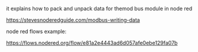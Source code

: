 
it explains how to pack and unpack data for themod bus module in node red

https://stevesnoderedguide.com/modbus-writing-data


node red flows example:

https://flows.nodered.org/flow/e81a2e4443ad6d057afe0ebe129fa07b


